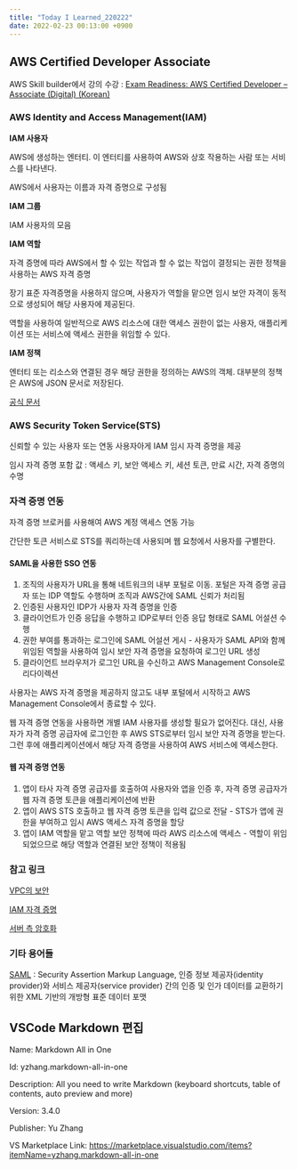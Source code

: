 ```yaml
---
title: "Today I Learned_220222"
date: 2022-02-23 00:13:00 +0900
---
```


## AWS Certified Developer Associate
AWS Skill builder에서 강의 수강 : [Exam Readiness: AWS Certified Developer – Associate (Digital) (Korean)](https://explore.skillbuilder.aws/learn/course/1022/exam-readiness-aws-certified-developer-associate-digital-korean)

### AWS Identity and Access Management(IAM)
**IAM 사용자**

AWS에 생성하는 엔터티. 이 엔터티를 사용하여 AWS와 상호 작용하는 사람 또는 서비스를 나타낸다.

AWS에서 사용자는 이름과 자격 증명으로 구성됨

**IAM 그룹**

IAM 사용자의 모음

**IAM 역할**

자격 증명에 따라 AWS에서 할 수 있는 작업과 할 수 없는 작업이 결정되는 권한 정책을 사용하는 AWS 자격 증명 

장기 표준 자격증명을 사용하지 않으며, 사용자가 역할을 맡으면 임시 보안 자격이 동적으로 생성되어 해당 사용자에 제공된다.

역할을 사용하여 일반적으로 AWS 리소스에 대한 액세스 권한이 없는 사용자, 애플리케이션 또는 서비스에 액세스 권한을 위임할 수 있다.

**IAM 정책**

엔터티 또는 리소스와 연결된 경우 해당 권한을 정의하는 AWS의 객체. 대부분의 정책은 AWS에 JSON 문서로 저장된다.

[공식 문서](https://docs.aws.amazon.com/AWSCloudFormation/latest/UserGuide/Welcome.html)

### AWS Security Token Service(STS)
신뢰할 수 있는 사용자 또는 연동 사용자아게 IAM 임시 자격 증명을 제공

임시 자격 증명 포함 값 : 액세스 키, 보안 액세스 키, 세션 토큰, 만료 시간, 자격 증명의 수명

### 자격 증명 연동
자격 증명 브로커를 사용해여 AWS 계정 액세스 연동 가능

간단한 토큰 서비스로 STS를 쿼리하는데 사용되며 웹 요청에서 사용자를 구별한다.

#### SAML을 사용한 SSO 연동
 1. 조직의 사용자가 URL을 통해 네트워크의 내부 포털로 이동. 포털은 자격 증명 공급자 또는 IDP 역할도 수행하며 조직과 AWS간에 SAML 신뢰가 처리됨
 2. 인증된 사용자인 IDP가 사용자 자격 증명을 인증
 3. 클라이언트가 인증 응답을 수행하고 IDP로부터 인증 응답 형태로 SAML 어설션 수행
 4. 권한 부여를 통과하는 로그인에 SAML 어설션 게시 - 사용자가 SAML API와 함께 위임된 역할을 사용하여 임시 보안 자격 증명을 요청하여 로그인 URL 생성
 5. 클라이언트 브라우저가 로그인 URL을 수신하고 AWS Management Console로 리다이렉션
   
사용자는 AWS 자격 증명을 제공하지 않고도 내부 포털에서 시작하고 AWS Management Console에서 종료할 수 있다.


웹 자격 증명 연동을 사용하면 개별 IAM 사용자를 생성할 필요가 없어진다. 대신, 사용자가 자격 증명 공급자에 로그인한 후 AWS STS로부터 임시 보안 자격 증명을 받는다. 그런 후에 애플리케이션에서 해당 자격 증명을 사용하여 AWS 서비스에 액세스한다.

#### 웹 자격 증명 연동
1. 앱이 타사 자격 증명 공급자를 호출하여 사용자와 앱을 인증 후, 자격 증명 공급자가 웹 자격 증명 토큰을 애플리케이션에 반환
2. 앱이 AWS STS 호출하고 웹 자격 증명 토큰을 입력 값으로 전달 - STS가 앱에 권한을 부여하고 임시 AWS 액세스 자격 증명을 할당
3. 앱이 IAM 역할을 맡고 역할 보안 정책에 따라 AWS 리소스에 액세스 - 역할이 위임되었으므로 해당 역할과 연결된 보안 정책이 적용됨

### 참고 링크
[VPC의 보안](https://docs.aws.amazon.com/vpc/latest/userguide/VPC_Security.html)

[IAM 자격 증명](https://docs.aws.amazon.com/IAM/latest/UserGuide/id.html)

[서버 측 암호화](https://docs.aws.amazon.com/AmazonS3/latest/userguide/serv-side-encryption.html)

### 기타 용어들
[SAML](https://ko.wikipedia.org/wiki/SAML) : Security Assertion Markup Language, 인증 정보 제공자(identity provider)와 서비스 제공자(service provider) 간의 인증 및 인가 데이터를 교환하기 위한 XML 기반의 개방형 표준 데이터 포맷

## VSCode Markdown 편집

Name: Markdown All in One

Id: yzhang.markdown-all-in-one

Description: All you need to write Markdown (keyboard shortcuts, table of contents, auto preview and more)

Version: 3.4.0

Publisher: Yu Zhang

VS Marketplace Link: https://marketplace.visualstudio.com/items?itemName=yzhang.markdown-all-in-one
